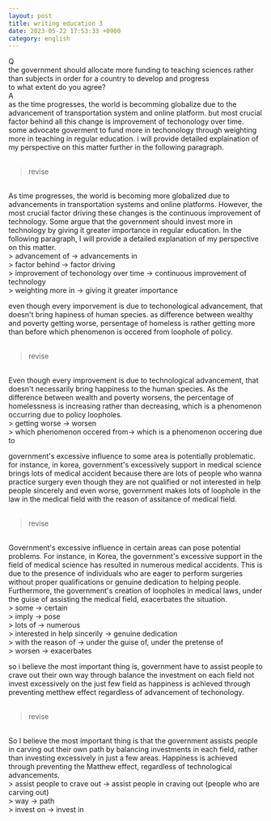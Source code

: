 ```yaml
---
layout: post
title: writing education 3
date: 2023-05-22 17:53:33 +0900
category: english
---
```

Q
<br/>
the government should allocate more funding to teaching sciences rather than subjects in order for a country to develop and progress
<br/>
to what extent do you agree?
<br/>
A
<br/>
as the time progresses, the world is becomming globalize due to the advancement of transportation system and online platform. but most crucial factor behind all this change is improvement of techonology over time. some advocate goverment to fund more in techonology through weighting more in teaching in regular education. i will provide detailed explaination of my perspective on this matter further in the following paragraph.
<br/>
<br/>
> revise

<br/>
As time progresses, the world is becoming more globalized due to advancements in transportation systems and online platforms. However, the most crucial factor driving these changes is the continuous improvement of technology. Some argue that the government should invest more in technology by giving it greater importance in regular education. In the following paragraph, I will provide a detailed explanation of my perspective on this matter.
<br/>
> advancement of -> advancements in 
<br/>
> factor behind -> factor driving
<br/>
> improvement of techonology over time -> continuous improvement of technology
<br/>
> weighting more in -> giving it greater importance
<br/>

even though every imporvement is due to techonological advancement, that doesn't bring hapiness of human species. as difference between wealthy and poverty getting worse, persentage of homeless is rather getting more than before which phenomenon is occered from loophole of policy.
<br/>
<br/>
> revise

<br/>
Even though every improvement is due to technological advancement, that doesn't necessarily bring happiness to the human species. As the difference between wealth and poverty worsens, the percentage of homelessness is increasing rather than decreasing, which is a phenomenon occurring due to policy loopholes.
<br/>
> getting worse -> worsen
<br/>
> which phenomenon occered from-> which is a phenomenon occering due to
<br/>

government's excessive influence to some area is potentially problematic. for instance, in korea, government's excessively support in medical science brings lots of medical accident because there are lots of people who wanna practice surgery even though they are not qualified or not interested in help people sincerely and even worse, government makes lots of loophole in the law in the medical field with the reason of assitance of medical field.
<br/>
<br/>
> revise

<br/>
Government's excessive influence in certain areas can pose potential problems. For instance, in Korea, the government's excessive support in the field of medical science has resulted in numerous medical accidents. This is due to the presence of individuals who are eager to perform surgeries without proper qualifications or genuine dedication to helping people. Furthermore, the government's creation of loopholes in medical laws, under the guise of assisting the medical field, exacerbates the situation.
<br/>
> some -> certain
<br/>
> imply -> pose
<br/>
> lots of -> numerous
<br/>
> interested in help sincerily -> genuine dedication
<br/>
> with the reason of -> under the guise of, under the pretense of
<br/>
> worsen -> exacerbates
<br/>

so i believe the most important thing is, government have to assist people to crave out their own way through balance the investment on each field not invest excessively on the just few field as happiness is achieved through preventing metthew effect regardless of advancement of techonology.
<br/>
<br/>
> revise

<br/>
So I believe the most important thing is that the government assists people in carving out their own path by balancing investments in each field, rather than investing excessively in just a few areas. Happiness is achieved through preventing the Matthew effect, regardless of technological advancements.

<br/>
> assist people to crave out -> assist people in craving out (people who are carving out)
<br/>
> way -> path
<br/>
> invest on -> invest in
<br/>

